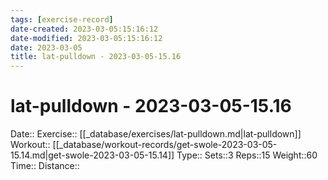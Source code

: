 ```yaml
---
tags: [exercise-record]
date-created: 2023-03-05:15:16:12
date-modified: 2023-03-05:15:16:12
date: 2023-03-05
title: lat-pulldown - 2023-03-05-15.16
---
```


# lat-pulldown - 2023-03-05-15.16

Date::
Exercise:: [[_database/exercises/lat-pulldown.md|lat-pulldown]]
Workout:: [[_database/workout-records/get-swole-2023-03-05-15.14.md|get-swole-2023-03-05-15.14]]
Type::
Sets::3
Reps::15
Weight::60
Time::
Distance::
